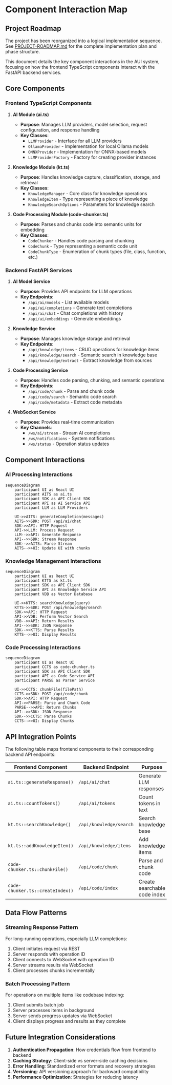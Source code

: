 # Component Interaction Map

## Project Roadmap

The project has been reorganized into a logical implementation sequence. See [PROJECT-ROADMAP.md](/PROJECT-ROADMAP.md) for the complete implementation plan and phase structure.

This document details the key component interactions in the AUI system, focusing on how the frontend TypeScript components interact with the FastAPI backend services.

## Core Components

### Frontend TypeScript Components

1. **AI Module (ai.ts)**
   - **Purpose**: Manages LLM providers, model selection, request configuration, and response handling
   - **Key Classes**: 
     - `LLMProvider` - Interface for all LLM providers
     - `OllamaProvider` - Implementation for local Ollama models
     - `ONNXProvider` - Implementation for ONNX-based models
     - `LLMProviderFactory` - Factory for creating provider instances

2. **Knowledge Module (kt.ts)**
   - **Purpose**: Handles knowledge capture, classification, storage, and retrieval
   - **Key Classes**:
     - `KnowledgeManager` - Core class for knowledge operations
     - `KnowledgeItem` - Type representing a piece of knowledge
     - `KnowledgeSearchOptions` - Parameters for knowledge search

3. **Code Processing Module (code-chunker.ts)**
   - **Purpose**: Parses and chunks code into semantic units for embedding
   - **Key Classes**:
     - `CodeChunker` - Handles code parsing and chunking
     - `CodeChunk` - Type representing a semantic code unit
     - `CodeChunkType` - Enumeration of chunk types (file, class, function, etc.)

### Backend FastAPI Services

1. **AI Model Service**
   - **Purpose**: Provides API endpoints for LLM operations
   - **Key Endpoints**:
     - `/api/ai/models` - List available models
     - `/api/ai/completions` - Generate text completions
     - `/api/ai/chat` - Chat completions with history
     - `/api/ai/embeddings` - Generate embeddings

2. **Knowledge Service**
   - **Purpose**: Manages knowledge storage and retrieval
   - **Key Endpoints**:
     - `/api/knowledge/items` - CRUD operations for knowledge items
     - `/api/knowledge/search` - Semantic search in knowledge base
     - `/api/knowledge/extract` - Extract knowledge from sources

3. **Code Processing Service**
   - **Purpose**: Handles code parsing, chunking, and semantic operations
   - **Key Endpoints**:
     - `/api/code/chunk` - Parse and chunk code
     - `/api/code/search` - Semantic code search
     - `/api/code/metadata` - Extract code metadata

4. **WebSocket Service**
   - **Purpose**: Provides real-time communication
   - **Key Channels**:
     - `/ws/ai/stream` - Stream AI completions
     - `/ws/notifications` - System notifications
     - `/ws/status` - Operation status updates

## Component Interactions

### AI Processing Interactions

```mermaid
sequenceDiagram
    participant UI as React UI
    participant AITS as ai.ts
    participant SDK as API Client SDK
    participant API as AI Service API
    participant LLM as LLM Providers

    UI->>AITS: generateCompletion(messages)
    AITS->>SDK: POST /api/ai/chat
    SDK->>API: HTTP Request
    API->>LLM: Process Request
    LLM-->>API: Generate Response
    API-->>SDK: Stream Response
    SDK-->>AITS: Parse Stream
    AITS-->>UI: Update UI with chunks
```

### Knowledge Management Interactions

```mermaid
sequenceDiagram
    participant UI as React UI
    participant KTTS as kt.ts
    participant SDK as API Client SDK
    participant API as Knowledge Service API
    participant VDB as Vector Database

    UI->>KTTS: searchKnowledge(query)
    KTTS->>SDK: POST /api/knowledge/search
    SDK->>API: HTTP Request
    API->>VDB: Perform Vector Search
    VDB-->>API: Return Results
    API-->>SDK: JSON Response
    SDK-->>KTTS: Parse Results
    KTTS-->>UI: Display Results
```

### Code Processing Interactions

```mermaid
sequenceDiagram
    participant UI as React UI
    participant CCTS as code-chunker.ts
    participant SDK as API Client SDK
    participant API as Code Service API
    participant PARSE as Parser Service

    UI->>CCTS: chunkFile(filePath)
    CCTS->>SDK: POST /api/code/chunk
    SDK->>API: HTTP Request
    API->>PARSE: Parse and Chunk Code
    PARSE-->>API: Return Chunks
    API-->>SDK: JSON Response
    SDK-->>CCTS: Parse Chunks
    CCTS-->>UI: Display Chunks
```

## API Integration Points

The following table maps frontend components to their corresponding backend API endpoints:

| Frontend Component | Backend Endpoint | Purpose |
|-------------------|------------------|---------|
| `ai.ts::generateResponse()` | `/api/ai/chat` | Generate LLM responses |
| `ai.ts::countTokens()` | `/api/ai/tokens` | Count tokens in text |
| `kt.ts::searchKnowledge()` | `/api/knowledge/search` | Search knowledge base |
| `kt.ts::addKnowledgeItem()` | `/api/knowledge/items` | Add knowledge items |
| `code-chunker.ts::chunkFile()` | `/api/code/chunk` | Parse and chunk code |
| `code-chunker.ts::createIndex()` | `/api/code/index` | Create searchable code index |

## Data Flow Patterns

### Streaming Response Pattern

For long-running operations, especially LLM completions:

1. Client initiates request via REST
2. Server responds with operation ID
3. Client connects to WebSocket with operation ID
4. Server streams results via WebSocket
5. Client processes chunks incrementally

### Batch Processing Pattern

For operations on multiple items like codebase indexing:

1. Client submits batch job
2. Server processes items in background 
3. Server sends progress updates via WebSocket
4. Client displays progress and results as they complete

## Future Integration Considerations

1. **Authentication Propagation**: How credentials flow from frontend to backend
2. **Caching Strategy**: Client-side vs server-side caching decisions
3. **Error Handling**: Standardized error formats and recovery strategies
4. **Versioning**: API versioning approach for backward compatibility
5. **Performance Optimization**: Strategies for reducing latency 